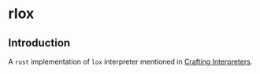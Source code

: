 # rlox

## Introduction

A `rust` implementation of `lox` interpreter mentioned in [Crafting Interpreters](https://craftinginterpreters.com/).
